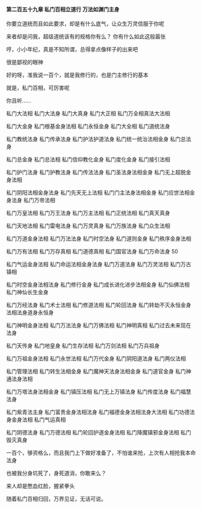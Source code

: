 #### 第二百五十九章 私门百相立道行 万法如渊门主身

你要立道统而且如此要求，却是有什么底气，让众生万灵信服于你呢

来者却是问我，超级道统该有的规格你有么？
你有什么如此这般嚣张

哼，小小年纪，真是不知所谓，总得拿点像样子的出来吧

很是鄙视的眼神

好的呀，准我说一百个，就是我修行的，也是门主修行的基本

就是，私门百相，可厉害呢

你且听……

私门大法相
私门大法身
私门大真身
私门大正相
私门万全相真法大法相

私门大金身
私门根基金身法相
私门永恒金身
私门大全相
私门道统法身

私门教统法身
私门传承法身
私门护法护道法身
私门统一统治法相金身
私门总法身

私门总金身
私门总法相
私门信仰教化金身
私门度化金身
私门接引法相

私门护门法身
私门护教法身
私门传法法身
私门圣法身法相金身
私门无上超脱金身法相

私门阴阳法相金身法身
私门先天无上法相
私门门主法身法相金身
私门应世法相金身法身
私门万帝法相

私门万皇法相
私门万王法身
私门万主法相
私门正统法相
私门真天真身


私门天地法相
私门雷电法身
私门万灵真身
私门万族法身
私门众生法相

私门万道金身法相
私门万法法身
私门时空法身
私门道则金身
私门秩序金身法相



私门万有法相
私门万存真相
私门道德真相
私门国官法身
私门万命法身
50

私门气运金身法相
私门命运法相金身法身
私门万道法身
私门万灵法相
私门万古镇相


私门时空金身法相法身
私门修行金身
私门成长进化进步法相金身
私门仙佛法相
私门神仙长生金身



私门万经法身
私门术士法相
私门修道法相
私门轮回法身
私门转劫不灭永恒金身法相法身道身永恒身

私门神明金身法相
私门万法法身
私门万佛法相
私门神明真相
私门过去未来现在法身


私门天传身
私门地皇身
私门生存法相
私门万剑法相
私门万兵祖身


私门万祖金身法相
私门永世法相
私门万代金身
私门阴阳道法身
私门两仪法相


私门管理法相
私门转生法相金身
私门魔神天法身法相金身
私门道官金身
私门神通法身法相

私门万塔法身法相金身
私门镇压法相
私门无上万镇法身
私门传度法身
私门福慧法身

私门紫青法主身
私门富贵金身法相法身
私门福德金身法相法身大法相
私门功德法身金身法相
私门气运真相


私门阴德法身
私门万德法相
私门轮回护道金身法相
私门降魔镇邪金身法相
私门毁灭真身



一百个，够资格么，而且我门上下做好准备了，不怕谁来抢，上次有人相抢我本命法身

也被我分身坑死了，身死道消，你敢来么？

来人却是憋血红脸，握紧拳头

随着私门百相归回，万界见证，无话可说。

